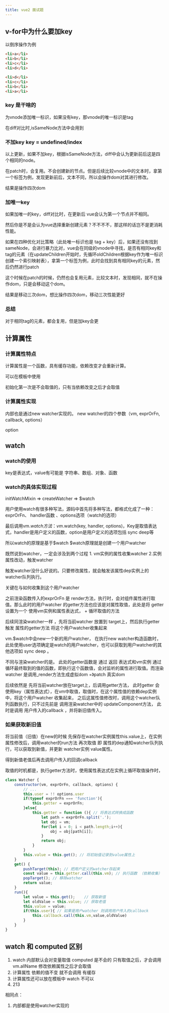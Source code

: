 ```yaml
---
title: vue2 面试题
---
```


## v-for中为什么要加key

以倒序操作为例

```html
<li>a</li>
<li>b</li>
<li>c</li>
<li>d</li>

<li>d</li>
<li>c</li>
<li>b</li>
<li>a</li>
```

### key 是干啥的

为vnode添加唯一标识，如果没有key，那vnode的唯一标识是tag

在diff对比时,isSameNode方法中会用到

### 不加key key = undefined/index

以上更新，如果不加key，根据isSameNode方法，diff中会认为更新前后这是四个相同的node。

在patch时，会复用。不会创建新的节点。但是后续比较vnode中的文本时，拿第一个标签为例，发现更新前后，文本不同，所以会操作dom对其进行修改。

结果是操作四次dom

### 加唯一key

如果加唯一的key，diff对比时，在更新后 vue会认为第一个节点并不相同。

然后你是不是会认为vue选择重新创建元素？不不不不，那这样的话岂不是更消耗性能。

如果在四种优化对比策略（此处唯一标识也是 tag + key）后，如果还没有找到sameNode，会进行暴力比对，vue会在同级的vnode中寻找，是否有相同key和tag的元素（在updateChildren开始时，先循环oldChildren根据key作为唯一标识创建一个索引映射表），拿第一个标签为例，此时会找到具有相同key的元素，然后仍然进行patch

这个时候在patch的时候，仍然也会复用元素，比较文本时，发现相同，就不在操作dom，只是会移动这个dom。

结果是移动三次dom，想比操作四次dom，移动三次性能更好

### 总结

对于相同tag的元素，都会复用，但是加key会更

## 计算属性

### 计算属性特点

计算属性是一个函数，具有缓存功能，依赖改变才会重新计算。

可以在模板中使用

初始化第一次是不会取值的，只有当依赖改变之后才会取值

### 计算属性实现

内部也是通过new watcher实现的。 new watcher的四个参数（vm, exprOrFn, callback, options）

option

## watch

### watch的使用

key是表达式，value有可能是 字符串、数组、对象、函数

### watch的具体实现过程

initWatchMixin => createWatcher => $watch

用户使用watch有很多种写法，源码中首先将多种写法，都格式化成了一种：exprOrFn、 handler函数 、options选项（watch的选项）

最后调用vm.$watch方法：vm.$watch(key, handler, options)，Key是取值表达式，handler是用户定义的函数，option是用户定义的选项包括 sync deep等

所以watch的原理是基于$watch  $watch原理就是创建一个用户watcher

既然说到watcher，一定会涉及到两个过程  1. vm实例的属性收集watcher 2.实例属性改动，触发watcher

触发watcher没什么好说的。只要修改属性，就会触发该属性dep实例上的watcher队列执行。

关键在与如何收集到这个用户watcher

之前渲染函数传入的exprOrFn 是 render方法，执行时，会对组件属性进行取值。那么此时的用户watcher 的getter方法也应该是对属性取值，此处是将 getter 设置为一个  使用vm实例和属性表达式， + 循环取值的方法

后续同渲染watcher一样 ，先将当前watcher 放置到 target上，然后执行getter 触发 属性的getter方法 将这个用户watcher收集起来

vm.$watch中会new一个新的用户watcher， 在执行new watcher构造函数时，此处使用user选项确定是watch的用户watcher，也可以获取到用户watcher的其他选项如 sync deep 。

不同与渲染watcher的是。 此处的getter函数是 通过 返回 表达式和vm实例 通过循环最终取到的值的函数，即执行这个函数值，会对监听的属性进行取值。而渲染watcher 是调用_render方法生成虚拟dom =》patch 真实dom

后续依然是 先将当前watcher放在target上，后调用getter方法， 此时getter 会使用key（属性表达式），在vm中取值，取值时，在这个属性值的依赖dep实例中，将这个用户watcher 收集起来， 之后这属性值修改时，调用这个watcher队列函数执行，只不过先前是 调用渲染watcher中的 updateComponent方法， 此时是调用 用户传入的callback ，并将新旧值传入。

### 如果获取新旧值

将当前值（旧值）在new的时候 先保存在watcher实例属性this.value上，在实例属性修改后，调用watcher的run方法  再次取值 即 属性的dep通知watcher队列执行，可以获取到新值，并更新 watcher实例 value属性。

得到新值老值后再去调用户传入的回调callback

取值的时机都是，执行getter方法时，使用属性表达式在实例上循环取值操作时，

```js
class Watcher {
    constructor(vm, exprOrFn, callback, options) {
        // ...
        this.user = !! options.user
        if(typeof exprOrFn === 'function'){
            this.getter = exprOrFn;
        }else{
            this.getter = function (){ // 将表达式转换成函数
                let path = exprOrFn.split('.');
                let obj = vm;
                for(let i = 0; i < path.length;i++){
                    obj = obj[path[i]];
                }
                return obj;
            }
        }
        this.value = this.get(); // 将初始值记录到value属性上
    }
    get() {
        pushTarget(this); // 把用户定义的watcher存起来
        const value = this.getter.call(this.vm); // 执行函数 （依赖收集）
        popTarget(); // 移除watcher
        return value;
    }
    run(){
        let value = this.get();    // 获取新值
        let oldValue = this.value; // 获取老值
        this.value = value;
        if(this.user){ // 如果是用户watcher 则调用用户传入的callback
            this.callback.call(this.vm,value,oldValue)
        }
    }
}
```

## watch 和 computed 区别

1. watch 内部默认会对变量取值
   computed 是不会的 只有取值之后，才会调用 vm.allName 修改依赖属性之后才会取值
2. 计算属性 依赖的值不变 就不会调用 有缓存
3. 计算属性还可以放在模板中  watch 不可以
4. 213

相同点：

1. 内部都是使用watcher实现的
